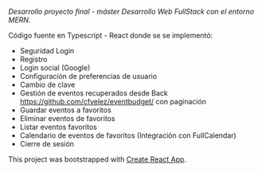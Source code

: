 *Desarrollo proyecto final - máster Desarrollo Web FullStack con el entorno MERN.*

Código fuente en Typescript - React donde se se implementó:

- Seguridad Login 
- Registro
- Login social (Google)
- Configuración de preferencias de usuario
- Cambio de clave
- Gestión de eventos recuperados desde Back https://github.com/cfvelez/eventbudget/ con paginación
- Guardar eventos a favoritos
- Eliminar eventos de favoritos
- Listar eventos favoritos
- Calendario de eventos de favoritos (Integración con FullCalendar)
- Cierre de sesión

This project was bootstrapped with [Create React App](https://github.com/facebook/create-react-app).
